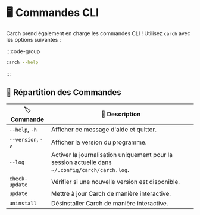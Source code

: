 # 🖥️ Commandes CLI

Carch prend également en charge les commandes CLI ! Utilisez `carch` avec les options suivantes :

:::code-group

```sh [⚙️ CLI]
carch --help
```

:::

## 🔧 Répartition des Commandes

| 🏷️ Commande        | 📄 Description                                                                              |
|--------------------|----------------------------------------------------------------------------------------------|
| `--help`, `-h`     | Afficher ce message d'aide et quitter.                                                      |
| `--version`, `-v`  | Afficher la version du programme.                                                           |
| `--log`            | Activer la journalisation uniquement pour la session actuelle dans `~/.config/carch/carch.log`. |
| `check-update`     | Vérifier si une nouvelle version est disponible.                                            |
| `update`           | Mettre à jour Carch de manière interactive.                                                 |
| `uninstall`        | Désinstaller Carch de manière interactive.